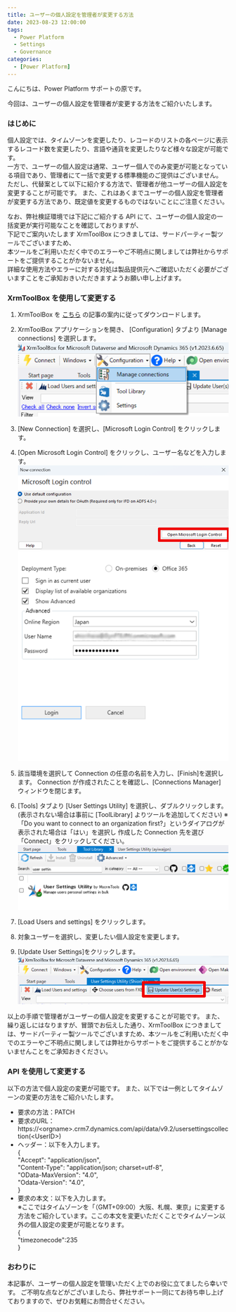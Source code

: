 ```yaml
---
title: ユーザーの個人設定を管理者が変更する方法
date: 2023-08-23 12:00:00
tags:
  - Power Platform
  - Settings
  - Governance
categories:
  - [Power Platform]
---
```


こんにちは、Power Platform サポートの原です。

今回は、ユーザーの個人設定を管理者が変更する方法をご紹介いたします。

### はじめに
個人設定では、タイムゾーンを変更したり、レコードのリストの各ページに表示するレコード数を変更したり、言語や通貨を変更したりなど様々な設定が可能です。<br>
一方で、ユーザーの個人設定は通常、ユーザー個人でのみ変更が可能となっている項目であり、管理者にて一括で変更する標準機能のご提供はございません。<br>
ただし、代替案として以下に紹介する方法で、管理者が他ユーザーの個人設定を変更することが可能です。
また、これはあくまでユーザーの個人設定を管理者が変更する方法であり、既定値を変更するものではないことにご注意ください。<br>

なお、弊社検証環境では下記にご紹介する API にて、ユーザーの個人設定の一括変更が実行可能なことを確認しておりますが、<br>下記でご案内いたします XrmToolBox につきましては、サードパーティー製ツールでございますため、<br>本ツールをご利用いただく中でのエラーやご不明点に関しましては弊社からサポートをご提供することがかないません。<br>
詳細な使用方法やエラーに対する対処は製品提供元へご確認いただく必要がございますことをご承知おきいただきますようお願い申し上げます。

### XrmToolBox を使用して変更する
1. XrmToolBox を [こちら](https://learn.microsoft.com/ja-jp/power-apps/developer/model-driven-apps/developer-tools) の記事の案内に従ってダウンロードします。

2. XrmToolBox アプリケーションを開き、 [Configuration] タブより [Manage connections] を選択します。
![](./ChangePersonalizationSettings/2ndStep.png)
3. [New Connection] を選択し、[Microsoft Login Control] をクリックします。
4. [Open Microsoft Login Control] をクリックし、ユーザー名などを入力します。
![](./ChangePersonalizationSettings/4thStep.png)<br>
![](./ChangePersonalizationSettings/4-2ndStep.png)
5. 該当環境を選択して Connection の任意の名前を入力し、[Finish]を選択します。
Connection が作成されたことを確認し、[Connections Manager] ウィンドウを閉じます。
6. [Tools] タブより [User Settings Utility] を選択し、ダブルクリックします。
(表示されない場合は事前に [ToolLibrary] よりツールを追加してください)
※「Do you want to connect to an organization first?」というダイアログが表示された場合は「はい」を選択し
作成した Connection 先を選び「Connect」をクリックしてください。
![](./ChangePersonalizationSettings/6thStep.png)
7. [Load Users and settings] をクリックします。
8. 対象ユーザーを選択し、変更したい個人設定を変更します。
9. [Update User Settings]をクリックします。<br>
![](./ChangePersonalizationSettings/finalStep.png)

以上の手順で管理者がユーザーの個人設定を変更することが可能です。
また、繰り返しにはなりますが、冒頭でお伝えした通り、XrmToolBox につきましては、サードパーティー製ツールでございますため、本ツールをご利用いただく中でのエラーやご不明点に関しましては弊社からサポートをご提供することがかないませんことをご承知おきください。

### API を使用して変更する
以下の方法で個人設定の変更が可能です。
また、以下では一例としてタイムゾーンの変更の方法をご紹介いたします。

* 要求の方法：PATCH
* 要求のURL：https://\<orgname>.crm7.dynamics.com/api/data/v9.2/usersettingscollection(\<UserID>)
* ヘッダー：以下を入力します。<br>
{<br>
  "Accept": "application/json",<br>
  "Content-Type": "application/json; charset=utf-8",<br>
  "OData-MaxVersion": "4.0",<br>
  "Odata-Version": "4.0",<br>
}
* 要求の本文：以下を入力します。<br>※ここではタイムゾーンを「（GMT+09:00）大阪、札幌、東京」に変更する方法をご紹介しています。ここの本文を変更いただくことでタイムゾーン以外の個人設定の変更が可能となります。<br>
{<br>
"timezonecode":235<br>
}

### おわりに
本記事が、ユーザーの個人設定を管理いただく上でのお役に立てましたら幸いです。
ご不明な点などがございましたら、弊社サポート一同にてお待ち申し上げておりますので、ぜひお気軽にお問合せください。
